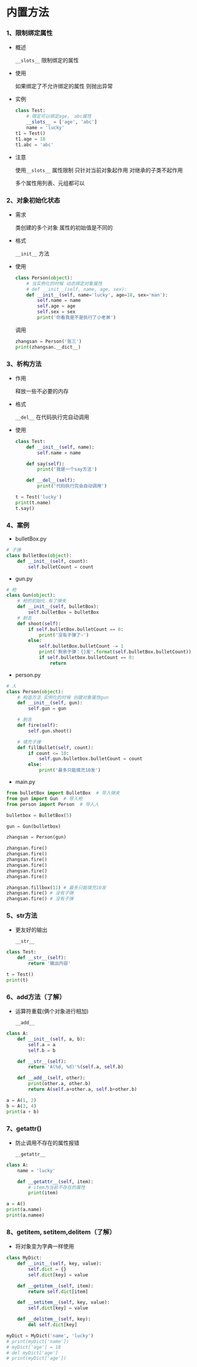 # 内置方法



### 1、限制绑定属性

+ 概述

  `__slots__` 限制绑定的属性

+ 使用

  如果绑定了不允许绑定的属性  则抛出异常

+ 实例

  ```python
  class Test:
      # 限定可以绑定age， abc属性
      __slots__ = ['age', 'abc']
      name = 'lucky'
  t1 = Test()
  t1.age = 18
  t1.abc = 'abc'
  ```

+ 注意

  使用`__slots__` 属性限制   只针对当前对象起作用  对继承的子类不起作用

  多个属性用列表、元组都可以



### 2、对象初始化状态

+ 需求

  类创建的多个对象  属性的初始值是不同的

+ 格式

  `__init__`  方法

+ 使用

  ```python
  class Person(object):
      # 当实例化的时候 动态绑定对象属性
      # def __init__(self, name, age, sex):
      def __init__(self, name='lucky', age=18, sex='man'):
          self.name = name
          self.age = age
          self.sex = sex
          print('你看我是不是执行了小老弟')
  ```

  调用

  ```python
  zhangsan = Person('张三')
  print(zhangsan.__dict__)
  ```

### 3、析构方法

+ 作用

  释放一些不必要的内存

+ 格式

  `__del__`  在代码执行完自动调用

+ 使用

  ```python
  class Test:
      def __init__(self, name):
          self.name = name
  
      def say(self):
          print('我是一个say方法')
  
      def __del__(self):
          print('代码执行完会自动调用')
  
  t = Test('lucky')
  print(t.name)
  t.say()
  ```

###  4、案例

+ bulletBox.py

```python
# 子弹
class BulletBox(object):
    def __init__(self, count):
        self.bulletCount = count
```

- gun.py

```python
# 枪
class Gun(object):
    # 枪的初始化 有了弹夹
    def __init__(self, bulletBox):
        self.bulletBox = bulletBox
    # 射击
    def shoot(self):
        if self.bulletBox.bulletCount == 0:
            print('没有子弹了~')
        else:
            self.bulletBox.bulletCount -= 1
            print('剩余子弹：{}发'.format(self.bulletBox.bulletCount))
            if self.bulletbox.bulletCount == 0:
                return
```

- person.py

```python
# 人
class Person(object):
    # 构造方法 实例化的时候 创建对象属性gun
    def __init__(self, gun):
        self.gun = gun

    # 射击
    def fire(self):
        self.gun.shoot()

    # 填充子弹
    def fillBullet(self, count):
    	if count <= 10:
            self.gun.bulletbox.bulletCount = count
        else:
            print('最多只能填充10发')
```

- main.py

```python
from bulletBox import BulletBox  # 导入弹夹
from gun import Gun  # 导入枪
from person import Person  # 导入人

bulletbox = BulletBox(5)

gun = Gun(bulletbox)

zhangsan = Person(gun)

zhangsan.fire()
zhangsan.fire()
zhangsan.fire()
zhangsan.fire()
zhangsan.fire()
zhangsan.fire()

zhangsan.fillbox(11) # 最多只能填充10发
zhangsan.fire()	# 没有子弹
zhangsan.fire()	# 没有子弹
```

### 5、str方法

+ 更友好的输出

  `__str__`

```python
class Test:
    def __str__(self):
        return '输出内容'

t = Test()
print(t)
```



### 6、add方法（了解）

+ 运算符重载(俩个对象进行相加)

  `__add__`

```python
class A:
    def __init__(self, a, b):
        self.a = a
        self.b = b

    def __str__(self):
        return 'A(%d, %d)'%(self.a, self.b)

    def __add__(self, other):
        print(other.a, other.b)
        return A(self.a+other.a, self.b+other.b)

a = A(1, 2)
b = A(3, 4)
print(a + b)
```



### 7、getattr()

+ 防止调用不存在的属性报错

  `__getattr__`

```python
class A:
    name = 'lucky'

    def __getattr__(self, item):
        # item为当前不存在的属性
        print(item)

a = A()
print(a.name)
print(a.namee)
```

### 8、getitem, setitem,delitem（了解）

+ 将对象变为字典一样使用

```python
class MyDict:
    def __init__(self, key, value):
        self.dict = {}
        self.dict[key] = value

    def __getitem__(self, item):
        return self.dict[item]

    def __setitem__(self, key, value):
        self.dict[key] = value

    def __delitem__(self, key):
        del self.dict[key]

myDict = MyDict('name', 'lucky')
# print(myDict['name'])
# myDict['age'] = 18
# del myDict['age']
# print(myDict['age'])
```

